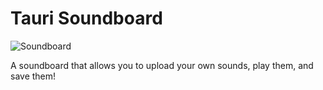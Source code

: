 # Tauri Soundboard
![Soundboard](https://github.com/aeos-0/Soundboard/blob/main/soundboard.png)

A soundboard that allows you to upload your own sounds, play them, and save them!
